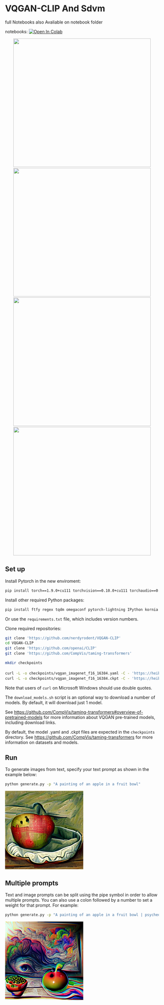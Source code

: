 # VQGAN-CLIP And Sdvm

full Notebooks also Avaliable on notebook folder

notebooks: [![Open In Colab][colab-badge]][colab-notebook]

[colab-notebook]: <https://colab.research.google.com/drive/1Beuy31ZtlXSNyttNXfz_oq9US-8r2M0k?usp=sharing>
[colab-badge]: <https://colab.research.google.com/assets/colab-badge.svg>

[colab-notebook]: <https://colab.research.google.com/github/pollinations/hive/blob/main/notebooks/2%20Text-To-Video/1%20CLIP-Guided%20VQGAN%203D%20Turbo%20Zoom.ipynb>
[colab-badge]: <https://colab.research.google.com/assets/colab-badge.svg>

<div align=center>
<img  src="https://user-images.githubusercontent.com/33378412/228069542-eb80459b-82ff-4ba0-95a3-f89dbd9d0bbb.gif" width="450" height="420">
<img  src="https://user-images.githubusercontent.com/33378412/228069054-5262cc58-1cd4-4927-bef4-8c628aed73c7.gif" width="450" height="420"> 
</div>  

<div align=center>
<img  src="https://user-images.githubusercontent.com/33378412/228073093-609aa05e-4fd2-4c57-bed6-dea9398c0f70.gif" width="450" height="420">
<img  src="https://user-images.githubusercontent.com/33378412/228074409-75b74676-cb55-4bb4-a5a6-236dd2510f47.gif" width="450" height="420"> 
</div> 




## Set up

Install Pytorch in the new enviroment:

```sh
pip install torch==1.9.0+cu111 torchvision==0.10.0+cu111 torchaudio==0.9.0 -f https://download.pytorch.org/whl/torch_stable.html
```

Install other required Python packages:

```sh
pip install ftfy regex tqdm omegaconf pytorch-lightning IPython kornia imageio imageio-ffmpeg einops torch_optimizer setuptools==59.5.0
```

Or use the ```requirements.txt``` file, which includes version numbers.

Clone required repositories:

```sh
git clone 'https://github.com/nerdyrodent/VQGAN-CLIP'
cd VQGAN-CLIP
git clone 'https://github.com/openai/CLIP'
git clone 'https://github.com/CompVis/taming-transformers'
```

```sh
mkdir checkpoints

curl -L -o checkpoints/vqgan_imagenet_f16_16384.yaml -C - 'https://heibox.uni-heidelberg.de/d/a7530b09fed84f80a887/files/?p=%2Fconfigs%2Fmodel.yaml&dl=1' #ImageNet 16384
curl -L -o checkpoints/vqgan_imagenet_f16_16384.ckpt -C - 'https://heibox.uni-heidelberg.de/d/a7530b09fed84f80a887/files/?p=%2Fckpts%2Flast.ckpt&dl=1' #ImageNet 16384
```
Note that users of ```curl``` on Microsoft Windows should use double quotes.

The `download_models.sh` script is an optional way to download a number of models. By default, it will download just 1 model.

See <https://github.com/CompVis/taming-transformers#overview-of-pretrained-models> for more information about VQGAN pre-trained models, including download links.

By default, the model .yaml and .ckpt files are expected in the `checkpoints` directory.
See <https://github.com/CompVis/taming-transformers> for more information on datasets and models.


## Run

To generate images from text, specify your text prompt as shown in the example below:

```sh
python generate.py -p "A painting of an apple in a fruit bowl"
```

<img src="./samples/A_painting_of_an_apple_in_a_fruitbowl.png" width="256px"></img>

## Multiple prompts

Text and image prompts can be split using the pipe symbol in order to allow multiple prompts.
You can also use a colon followed by a number to set a weight for that prompt. For example:

```sh
python generate.py -p "A painting of an apple in a fruit bowl | psychedelic | surreal:0.5 | weird:0.25"
```

<img src="./samples/Apple_weird.png" width="256px"></img>








